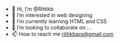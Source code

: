 - 👋 Hi, I’m @Rittikb
- 👀 I’m interested in web designing 
- 🌱 I’m currently learning HTML and CSS
- 💞️ I’m looking to collaborate on ...
- 📫 How to reach me rittikbaro@gmail.com

<!---
Rittikb/Rittikb is a ✨ special ✨ repository because its `README.md` (this file) appears on your GitHub profile.
You can click the Preview link to take a look at your changes.
--->
